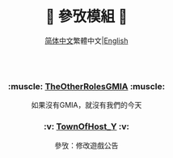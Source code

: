 <div align="center">
  
# :sparkling_heart: 參攷模組 :sparkling_heart:

[简体中文](contributor.md)繁體中文|[English]()

  </br></br>
  <h3>:muscle: <a href="https://github.com/dabao40/TheOtherRolesGMIA">TheOtherRolesGMIA</a> :muscle:</h3>
    <p>如果沒有GMIA，就沒有我們的今天</p>
  <h3>:v: <a href="https://github.com/Yumenopai/TownOfHost_Y">TownOfHost_Y</a> :v:</h3>
    <p>參攷：修改遊戲公告</p>
  </br></br>
</div>
